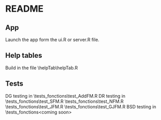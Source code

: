 # README

## App 
  Launch the app form the ui.R or server.R file.

## Help tables 
  Build in the file \helpTab\helpTab.R

## Tests
  DG testing in   \tests_fonctions\test_AddFM.R
  DR testing in   \tests_fonctions\test_SFM.R
                  \tests_fonctions\test_NFM.R
                  \tests_fonctions\test_JFM.R
                  \tests_fonctions\test_GJFM.R
  BSD testing in  \tests_fonctions\<coming soon>
